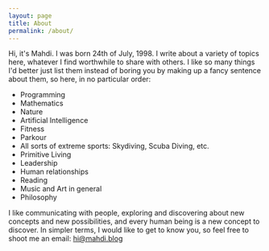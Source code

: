 ```yaml
---
layout: page
title: About
permalink: /about/
---
```


Hi, it's Mahdi. I was born 24th of July, 1998. I write about a variety of topics here, whatever I find worthwhile to share with others.
I like so many things I'd better just list them instead of boring you by making up a fancy sentence about them, so here, in no particular order:

- Programming
- Mathematics
- Nature
- Artificial Intelligence
- Fitness
- Parkour
- All sorts of extreme sports: Skydiving, Scuba Diving, etc.
- Primitive Living
- Leadership
- Human relationships
- Reading
- Music and Art in general
- Philosophy

I like communicating with people, exploring and discovering about new concepts and new possibilities, and every human being is a new concept to discover. In simpler terms, I would like to get to know you, so feel free to shoot me an email: hi@mahdi.blog
